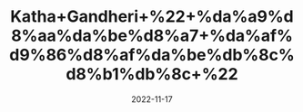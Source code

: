 ---
title: 'Katha+Gandheri+%22+%da%a9%d8%aa%da%be%d8%a7+%da%af%d9%86%d8%af%da%be%db%8c%d8%b1%db%8c+%22'
date: '2022-11-17' 
metatag: '' 
inventory: '0' 
draft: false 
# meta description 
shortDescripton: 'Catechou%22+Catechu+is+most+commonly+used+by+mouth+for+stomach+problems+such+as+diarrhea%2c+swelling+of+the+colon+(colitis)%2c+and+indigestion.'
description: 'Stone+%d8%af%da%be%d8%a7%d8%aa'
longdescription: ''
tags: ''
brand: ''
subCategory: ''
unit: '50 gm-Pk'
sellCount: '0'
featured: True
# product Price
price: '50.0'
# Product Short Description
shortDescription: 'Catechou%22+Catechu+is+most+commonly+used+by+mouth+for+stomach+problems+such+as+diarrhea%2c+swelling+of+the+colon+(colitis)%2c+and+indigestion.'
productID: '6370EBA5-1E23-ED11-9968-005056B3A416'
type: 'products'
category: 'Stone+%d8%af%da%be%d8%a7%d8%aa' 
thumnailproduct: 'https://eraconnect.blob.core.windows.net/product-images/aminsaddiquidawakhana/6370EBA5-1E23-ED11-9968-005056B3A416.webp' 
images:
  - image: 'https://eraconnect.blob.core.windows.net/product-images/aminsaddiquidawakhana/6370EBA5-1E23-ED11-9968-005056B3A416.webp'  
Variants:
---